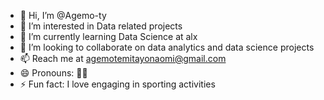 - 👋 Hi, I’m @Agemo-ty
- 👀 I’m interested in Data related projects
- 🌱 I’m currently learning Data Science at alx
- 💞️ I’m looking to collaborate on data analytics and data science projects
- 📫 Reach me at agemotemitayonaomi@gmail.com
- 😄 Pronouns: 💁🏿
- ⚡ Fun fact: I love engaging in sporting activities 

<!---
Agemo-ty/Agemo-ty is a ✨ special ✨ repository because its `README.md` (this file) appears on your GitHub profile.
You can click the Preview link to take a look at your changes.
--->
